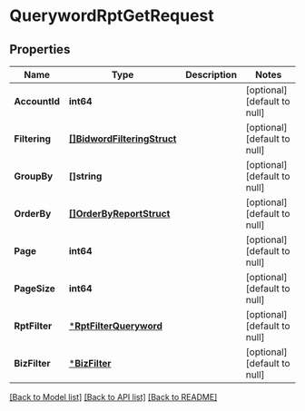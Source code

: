 # QuerywordRptGetRequest

## Properties
Name | Type | Description | Notes
------------ | ------------- | ------------- | -------------
**AccountId** | **int64** |  | [optional] [default to null]
**Filtering** | [**[]BidwordFilteringStruct**](bidword_filtering_struct.md) |  | [optional] [default to null]
**GroupBy** | **[]string** |  | [optional] [default to null]
**OrderBy** | [**[]OrderByReportStruct**](order_by_report_struct.md) |  | [optional] [default to null]
**Page** | **int64** |  | [optional] [default to null]
**PageSize** | **int64** |  | [optional] [default to null]
**RptFilter** | [***RptFilterQueryword**](rpt_filter_queryword.md) |  | [optional] [default to null]
**BizFilter** | [***BizFilter**](biz_filter.md) |  | [optional] [default to null]

[[Back to Model list]](../README.md#documentation-for-models) [[Back to API list]](../README.md#documentation-for-api-endpoints) [[Back to README]](../README.md)


